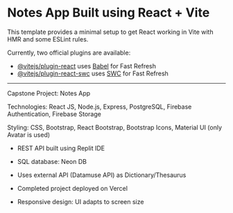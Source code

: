 # Notes App Built using React + Vite

This template provides a minimal setup to get React working in Vite with HMR and some ESLint rules.

Currently, two official plugins are available:

- [@vitejs/plugin-react](https://github.com/vitejs/vite-plugin-react/blob/main/packages/plugin-react/README.md) uses [Babel](https://babeljs.io/) for Fast Refresh
- [@vitejs/plugin-react-swc](https://github.com/vitejs/vite-plugin-react-swc) uses [SWC](https://swc.rs/) for Fast Refresh

-------------------------------------------------
Capstone Project: Notes App

Technologies: React JS, Node.js, Express, PostgreSQL, Firebase Authentication, Firebase Storage

Styling: CSS, Bootstrap, React Bootstrap, Bootstrap Icons, Material UI (only Avatar is used)

* REST API built using Replit IDE

* SQL database: Neon DB

* Uses external API (Datamuse API) as Dictionary/Thesaurus

* Completed project deployed on Vercel

* Responsive design: UI adapts to screen size
